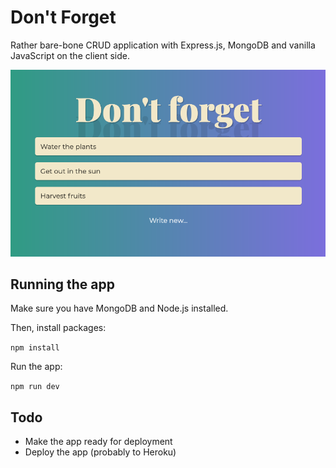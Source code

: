 # Don't Forget

Rather bare-bone CRUD application with Express.js, MongoDB and vanilla JavaScript on the client side.

![Screenshot](screenshot.png)

## Running the app

Make sure you have MongoDB and Node.js installed.

Then, install packages:

`npm install`

Run the app:

`npm run dev`

## Todo

- Make the app ready for deployment
- Deploy the app (probably to Heroku)
